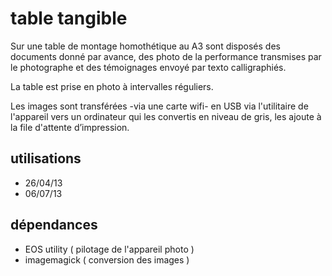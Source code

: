 # table tangible 

Sur une table de montage homothétique au A3 sont disposés des documents donné par avance, des photo de la performance transmises par le photographe et des témoignages envoyé par texto calligraphiés. 

La table est prise en photo à intervalles réguliers. 

Les images sont transférées -via une carte wifi- en USB via l'utilitaire de l'appareil vers un ordinateur qui les convertis en niveau de gris, les ajoute à la file d'attente d’impression. 

## utilisations

- 26/04/13
- 06/07/13

## dépendances
- EOS utility ( pilotage de l'appareil photo )
- imagemagick ( conversion des images )

